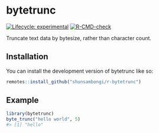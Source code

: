 
<!-- README.md is generated from README.Rmd. Please edit that file -->

# bytetrunc

<!-- badges: start -->

[![Lifecycle:
experimental](https://img.shields.io/badge/lifecycle-experimental-orange.svg)](https://lifecycle.r-lib.org/articles/stages.html#experimental)
[![R-CMD-check](https://github.com/shunsambongi/r-bytetrunc/actions/workflows/R-CMD-check.yaml/badge.svg)](https://github.com/shunsambongi/r-bytetrunc/actions/workflows/R-CMD-check.yaml)
<!-- badges: end -->

Truncate text data by bytesize, rather than character count.

## Installation

You can install the development version of bytetrunc like so:

``` r
remotes::install_github("shunsambongi/r-bytetrunc")
```

## Example

``` r
library(bytetrunc)
byte_trunc("hello world", 5)
#> [1] "hello"
```
